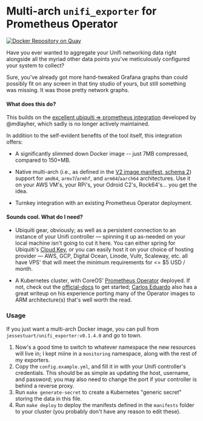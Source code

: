 Multi-arch `unifi_exporter` for Prometheus Operator
=======================================================

[![Docker Repository on Quay][quay-badge]][quay-link]

Have you ever wanted to aggregate your Unifi networking data right alongside
all the myriad other data points you've meticulously configured your system to
collect?

Sure, you've already got more hand-tweaked Grafana graphs than could possibly
fit on any screen in that tiny studio of yours, but still something was missing.
It was those pretty network graphs.

#### What does this do?

This builds on the [excellent ubiquiti => prometheus integration][unifi-exporter-mdlayher]
developed by @mdlayher, which sadly is no longer actively maintained.

In addition to the self-evident benefits of the tool itself, this integration
offers:

- A significantly slimmed down Docker image -- just 7MB compressed, compared to
  150+MB.

- Native multi-arch (i.e., as defined in the [V2 image manifest, schema
  2][v2-image-manifest]) support for `amd64`, `armv7`/`armhf`, and `arm64`/`aarch64`
  architectures. Use it on your AWS VM's, your RPi's, your Odroid C2's,
  Rock64's... you get the idea.

- Turnkey integration with an existing Prometheus Operator deployment.

#### Sounds cool. What do I need?

- Ubiquiti gear, obviously; as well as a persistent connection to an instance
  of your Unifi controller — spinning it up as-needed on your local machine
  isn't going to cut it here. You can either spring for Ubiquiti's [Cloud
  Key][cloud-key-amazon], or you can easily host it on your choice of hosting
  provider — AWS, GCP, Digital Ocean, Linode, Vultr, Scaleway, etc. all have
  VPS' that will meet the minimum requirements for <= \$5 USD / month.

- A Kubernetes cluster, with CoreOS' [Prometheus Operator][prom-op] deployed.
  If not, check out the [official-docs][prom-op-docs] to get started; [Carlos
  Eduardo][prom-op-carlosedp] also has a great writeup on his experience
  porting many of the Operator images to ARM architecture(s) that's well worth
  the read.

### Usage

If you just want a multi-arch Docker image, you can pull from
`jessestuart/unifi_exporter:v0.1.4.0` and go to town.

1. Now's a good time to switch to whatever namespace the new resources will
   live in; I kept miine in a `monitoring` namespace, along with the rest of
   my exporters.
1. Copy the `config.example.yml`, and fill it in with your Unifi controller's
   credentials. This should be as simple as updating the host, username, and
   password; you may also need to change the port if your controller is behind
   a reverse proxy.
1. Run `make generate-secret` to create a Kubernetes "generic secret" storing
   the data in this file.
1. Run `make deploy` to deploy the manifests defined in the `manifests` folder
   to your cluster (you probably don't have any reason to edit these).

[cloud-key-amazon]: https://www.amazon.com/Ubiquiti-Unifi-Cloud-Key-Control/dp/B017T2QB22/
[prom-op-carlosedp]: https://itnext.io/creating-a-full-monitoring-solution-for-arm-kubernetes-cluster-53b3671186cb
[prom-op-docs]: https://coreos.com/operators/prometheus/docs/latest/
[prom-op]: https://github.com/coreos/prometheus-operator
[unifi-exporter-mdlayher]: https://github.com/mdlayher/unifi_exporter
[v2-image-manifest]: https://docs.docker.com/registry/spec/manifest-v2-2/
[quay-badge]: https://quay.io/repository/jessestuart/unifi_exporter/status
[quay-link]: https://quay.io/repository/jessestuart/unifi_exporter
